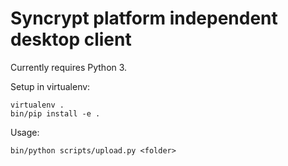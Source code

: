 # Syncrypt platform independent desktop client

Currently requires Python 3.

Setup in virtualenv:

    virtualenv .
    bin/pip install -e .

Usage:

    bin/python scripts/upload.py <folder>


